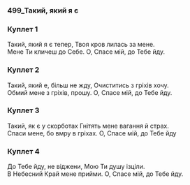 ### 499_Такий, який я є
### Куплет 1
Такий, який я є тепер, Твоя кров лилась за мене. <br/>Мене Ти кличеш до Себе. О, Спасе мій, до Тебе йду.
### Куплет 2
Такий, який е, більш не жду, Очиститись з гріхів хочу.<br/>Обмий мене з гріхів, прошу. О, Спасе мій, до Тебе йду.
### Куплет 3
Такий, як є у скорботах Гнітять мене вагання й страх. <br/>Спаси мене, бо вмру в гріхах. О, Спасе мій, до Тебе йду
### Куплет 4
До Тебе йду, не віджени, Мою Ти душу ізціли.<br/>В Небесний Край мене прийми. О, Спасе мій, до Тебе йду.
